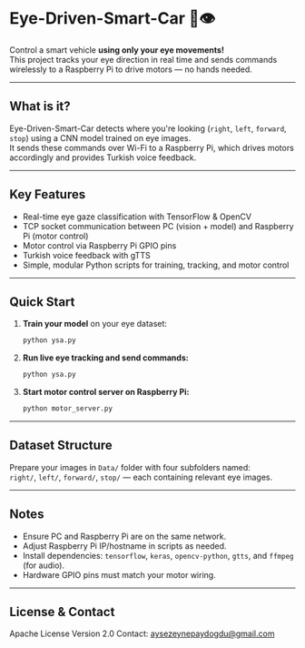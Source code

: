 # Eye-Driven-Smart-Car 🚗👁️

Control a smart vehicle **using only your eye movements!**  
This project tracks your eye direction in real time and sends commands wirelessly to a Raspberry Pi to drive motors — no hands needed.

---

## What is it?

Eye-Driven-Smart-Car detects where you're looking (`right`, `left`, `forward`, `stop`) using a CNN model trained on eye images.  
It sends these commands over Wi-Fi to a Raspberry Pi, which drives motors accordingly and provides Turkish voice feedback.

---

## Key Features

- Real-time eye gaze classification with TensorFlow & OpenCV  
- TCP socket communication between PC (vision + model) and Raspberry Pi (motor control)  
- Motor control via Raspberry Pi GPIO pins  
- Turkish voice feedback with gTTS  
- Simple, modular Python scripts for training, tracking, and motor control  

---

## Quick Start

1. **Train your model** on your eye dataset:

    ```bash
    python ysa.py
    ```

2. **Run live eye tracking and send commands:**

    ```bash
    python ysa.py
    ```

3. **Start motor control server on Raspberry Pi:**

    ```bash
    python motor_server.py
    ```

---

## Dataset Structure

Prepare your images in `Data/` folder with four subfolders named:  
`right/`, `left/`, `forward/`, `stop/` — each containing relevant eye images.

---

## Notes

- Ensure PC and Raspberry Pi are on the same network.  
- Adjust Raspberry Pi IP/hostname in scripts as needed.  
- Install dependencies: `tensorflow`, `keras`, `opencv-python`, `gtts`, and `ffmpeg` (for audio).  
- Hardware GPIO pins must match your motor wiring.

---

## License & Contact

Apache License Version 2.0
Contact: aysezeynepaydogdu@gmail.com
